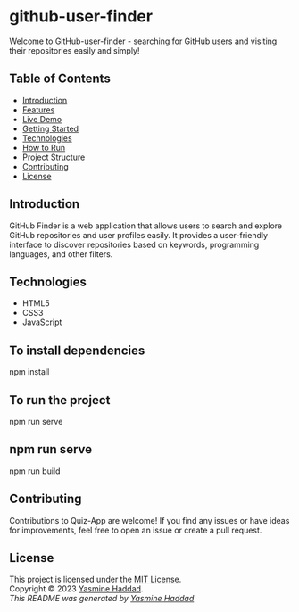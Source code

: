 # github-user-finder

Welcome to GitHub-user-finder - searching for GitHub users and visiting their repositories easily and simply!

## Table of Contents

- [Introduction](#introduction)
- [Features](#features)
- [Live Demo](#live-demo)
- [Getting Started](#getting-started)
- [Technologies](#technologies)
- [How to Run](#how-to-run)
- [Project Structure](#project-structure)
- [Contributing](#contributing)
- [License](#license)

## Introduction

GitHub Finder is a web application that allows users to search and explore GitHub repositories and user profiles easily. It provides a user-friendly interface to discover repositories based on keywords, programming languages, and other filters.

## Technologies

- HTML5
- CSS3
- JavaScript

## To install dependencies
npm install

## To run the project
npm run serve

## npm run serve
npm run build

## Contributing

Contributions to Quiz-App are welcome! If you find any issues or have ideas for improvements, feel free to open an issue or create a pull request.

## License

This project is licensed under the [MIT License](https://rem.mit-license.org/).<br />
Copyright © 2023 [Yasmine Haddad](https://github.com/jasmineH-D).<br />
_This README was generated by [Yasmine Haddad](https://github.com/jasmineH-D)_
